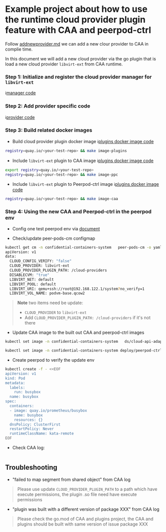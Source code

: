 # Example project about how to use the runtime cloud provider plugin feature with CAA and peerpod-ctrl

Follow [addnewprovider.md](../cloud-api-adaptor/docs/addnewprovider.md) we can add a new clour provider to CAA in complie time.

In this document we will add a new cloud provider via the go plugin that is load a new cloud provider `libvirt-ext` from CAA runtime.


### Step 1: Initialize and register the cloud provider manager for `libvirt-ext`

:information_source:[manager code](./libvirt-ext/manager.go)

### Step 2: Add provider specific code

:information_source:[provider code](./libvirt-ext/provider.go)

### Step 3: Build related docker images

- Build cloud provider plugin docker image
:information_source:[plugins docker image code](./Dockerfile.plugins)
```bash
registry=quay.io/<your-test-repo> && make image-plugins
```
- Include `libvirt-ext` plugin to CAA image
:information_source:[plugins docker image code](./Dockerfile.caa)
```bash
export registry=quay.io/<your-test-repo>
registry=quay.io/<your-test-repo> && make image-ppc
```
- Include `libvirt-ext` plugin to Peerpod-ctrl image
:information_source:[plugins docker image code](./Dockerfile.caa)
```bash
registry=quay.io/<your-test-repo> && make image-caa
```

### Step 4: Using the new CAA and Peerpod-ctrl in the peerpod env
- Config one test peerpod env via [document](../cloud-api-adaptor/libvirt/README.md)

- Check/update peer-pods-cm configmap
```bash
kubectl get cm -n confidential-containers-system   peer-pods-cm -o yaml
apiVersion: v1
data:
  CLOUD_CONFIG_VERIFY: "false"
  CLOUD_PROVIDER: libvirt-ext
  CLOUD_PROVIDER_PLUGIN_PATH: /cloud-providers
  DISABLECVM: "true"
  LIBVIRT_NET: default
  LIBVIRT_POOL: default
  LIBVIRT_URI: qemu+ssh://root@192.168.122.1/system?no_verify=1
  LIBVIRT_VOL_NAME: podvm-base.qcow2
```
> **Note** two items need be update:
> - `CLOUD_PROVIDER` to `libvirt-ext`
> - Add `CLOUD_PROVIDER_PLUGIN_PATH: /cloud-providers` if it's not there
- Update CAA image to the built out CAA and peerpod-ctrl images
```bash
kubectl set image -n confidential-containers-system   ds/cloud-api-adaptor-daemonset cloud-api-adaptor-con=${registry}/cloud-api-adaptor:dev-plugins-${COMMIT_ID}

kubectl set image -n confidential-containers-system deploy/peerpod-ctrl-controller-manage manager=${registry}/peerpod-ctrl:dev-plugins-${COMMIT_ID}
```
- Create peerpod to verify the update env
```bash
kubectl create -f - <<EOF
apiVersion: v1
kind: Pod
metadata:
  labels:
    run: busybox
  name: busybox
spec:
  containers:
  - image: quay.io/prometheus/busybox
    name: busybox
    resources: {}
  dnsPolicy: ClusterFirst
  restartPolicy: Never
  runtimeClassName: kata-remote
EOF
```
- Check CAA log:
```bash

```

## Troubleshooting
- "failed to map segment from shared object" from CAA log

> Please use update `CLOUD_PROVIDER_PLUGIN_PATH` to a path which have execute permissions, the plugin .so file need have execute permissions
- "plugin was built with a different version of package XXX" from CAA log

> Please check the go.mod of CAA and plugins project, the CAA and plugins should be built with same version of issue package XXX

